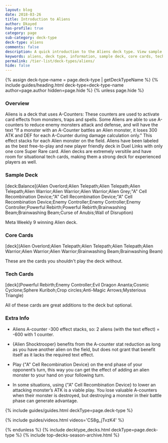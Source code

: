 ```yaml
---
layout: blog
date: 2018-03-26
title: Introduction to Aliens
author: Dkayed
has-profile: true
category: page
sub-category: deck-type
deck-type: aliens
comments: false
description: A quick introduction to the Aliens deck type. View sample deck, core cards, tech cards, quick tips, guides, videos and other information.
keywords: aliens, deck type, information, sample deck, core cards, tech cards, quick tips, guides, videos
permalink: /tier-list/deck-types/aliens/
hide: false
---
```


{% assign deck-type-name = page.deck-type | getDeckTypeName %}
{% include guides/heading.html deck-type=deck-type-name author=page.author hidden=page.hide %}
{% unless page.hide %}

### Overview
Aliens is a deck that uses A-Counters: These counters are used to activate card effects from monsters, traps and spells. Some Aliens are able to use A-counters to reduce enemy monsters attack and defense, and will have the text "If a monster with an A-Counter battles an Alien monster, it loses 300 ATK and DEF for each A-Counter during damage calculation only." This effect stacks for each Alien monster on the field. Aliens have been labeled as the best free-to-play and new player friendly deck in Duel Links with only one core Super Rare card. Alien decks are extremely versitile and have room for situational tech cards, making them a strong deck for experienced players as well.

### Sample Deck

[deck:Balance](Alien Overlord;Alien Telepath;Alien Telepath;Alien Telepath;Alien Warrior;Alien Warrior;Alien Warrior;Alien Grey;"A" Cell Recombination Device;"A" Cell Recombination Device;"A" Cell Recombination Device;Enemy Controller;Enemy Controller;Enemy Controller;Powerful Rebirth;Powerful Rebirth;Brainwashing Beam;Brainwashing Beam;Curse of Anubis;Wall of Disruption)

Meta Weekly 9 winning Alien deck.     

### Core Cards

[deck](Alien Overlord;Alien Telepath;Alien Telepath;Alien Telepath;Alien Warrior;Alien Warrior;Alien Warrior;Brainwashing Beam;Brainwashing Beam)

These are the cards you shouldn't play the deck without.         

### Tech Cards

[deck](Powerful Rebirth;Enemy Controller;Evil Dragon Ananta;Cosmic Cyclone;Sphere Kuriboh;Crop circles;Anti-Magic Arrows;Mysterious Triangle)

All of these cards are great additions to the deck but optional.

### Extra Info

- Aliens A-counter -300 effect stacks, so: 2 aliens (with the text effect) = -600 with 1 counter.

- {Alien Shocktrooper} benefits from the A-counter stat reduction as long as you have another alien on the field, but does not grant that benefit itself as it lacks the required text effect.

- Play {\"A\" Cell Recombination Device} on the end phase of your opponent’s turn, this way you can get the effect of adding an alien monster to your hand on your following turn.

- In some situations, using {\"A\" Cell Recombination Device} to lower an attacking monster’s ATK is a viable play. You lose valuable A-counters when their monster is destroyed, but destroying a monster in their battle phase can generate advantage.

{% include guides/guides.html deckType=page.deck-type %}

{% include guides/videos.html videos='CS8g_jTvzK4' %}

{% endunless %}
{% include decktype_decks.html deckType=page.deck-type %}
{% include top-decks-season-archive.html %}